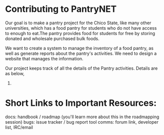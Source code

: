 
# Contributing to PantryNET

Our goal is to make a pantry project for the Chico State, like many other universities, which has a food pantry for students who do not have access to enough to eat.The pantry provides food for students for free by storing donated and wholesale purchased bulk foods.

We want to create a system to manage the inventory of a food pantry, as well as generate reports about the pantry's activities. We need to design a website that manages the information.

Our project keeps track of all the details of the Pantry activities. Details are as below,

1.  

# Short Links to Important Resources:
   docs: handbook / roadmap (you'll learn more about this in the roadmapping session)
   bugs: issue tracker / bug report tool
   comms: forum link, developer list, IRC/email
